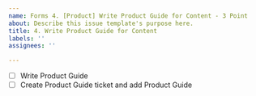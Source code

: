 ```yaml
---
name: Forms 4. [Product] Write Product Guide for Content - 3 Point
about: Describe this issue template's purpose here.
title: 4. Write Product Guide for Content
labels: ''
assignees: ''

---
```


-[ ] Write Product Guide
-[ ] Create Product Guide ticket and add Product Guide
